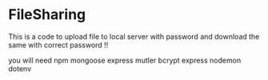 # FileSharing
This is a code to upload file to local server with password and download the same with correct password !!

you will need 
npm
mongoose
express
mutler
bcrypt
express
nodemon
dotenv
